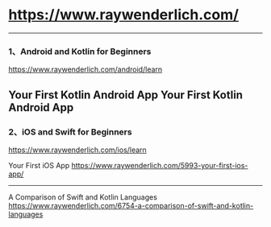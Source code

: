 # https://www.raywenderlich.com/

---

### 1、Android and Kotlin for Beginners
https://www.raywenderlich.com/android/learn

Your First Kotlin Android App  Your First Kotlin Android App
---

### 2、iOS and Swift for Beginners
https://www.raywenderlich.com/ios/learn

Your First iOS App  https://www.raywenderlich.com/5993-your-first-ios-app/


---

A Comparison of Swift and Kotlin Languages  https://www.raywenderlich.com/6754-a-comparison-of-swift-and-kotlin-languages